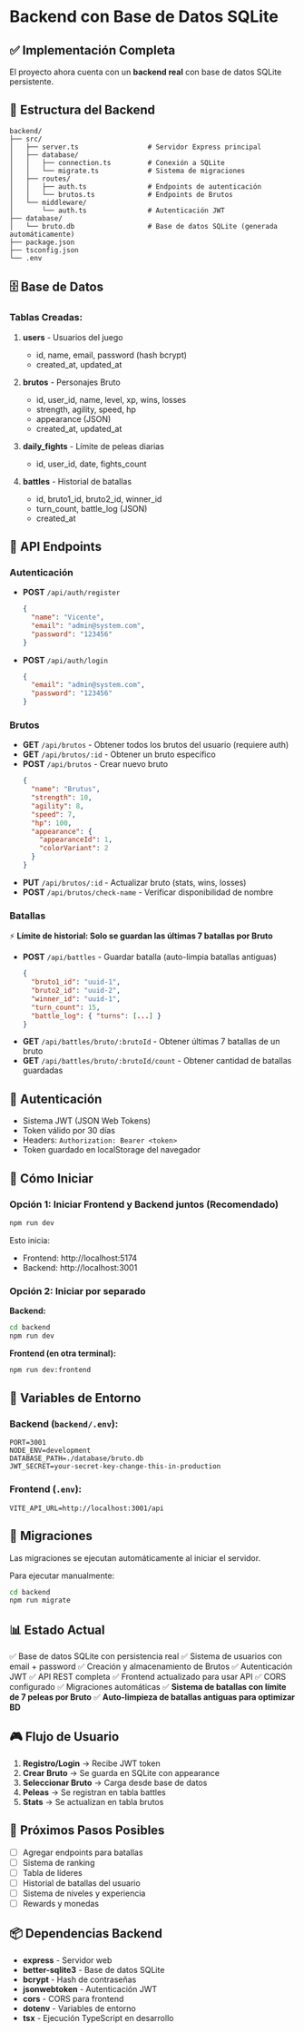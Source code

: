# Backend con Base de Datos SQLite

## ✅ Implementación Completa

El proyecto ahora cuenta con un **backend real** con base de datos SQLite persistente.

## 📁 Estructura del Backend

```
backend/
├── src/
│   ├── server.ts                 # Servidor Express principal
│   ├── database/
│   │   ├── connection.ts         # Conexión a SQLite
│   │   └── migrate.ts            # Sistema de migraciones
│   ├── routes/
│   │   ├── auth.ts               # Endpoints de autenticación
│   │   └── brutos.ts             # Endpoints de Brutos
│   └── middleware/
│       └── auth.ts               # Autenticación JWT
├── database/
│   └── bruto.db                  # Base de datos SQLite (generada automáticamente)
├── package.json
├── tsconfig.json
└── .env
```

## 🗄️ Base de Datos

### Tablas Creadas:

1. **users** - Usuarios del juego
   - id, name, email, password (hash bcrypt)
   - created_at, updated_at

2. **brutos** - Personajes Bruto
   - id, user_id, name, level, xp, wins, losses
   - strength, agility, speed, hp
   - appearance (JSON)
   - created_at, updated_at

3. **daily_fights** - Límite de peleas diarias
   - id, user_id, date, fights_count

4. **battles** - Historial de batallas
   - id, bruto1_id, bruto2_id, winner_id
   - turn_count, battle_log (JSON)
   - created_at

## 🔌 API Endpoints

### Autenticación

- **POST** `/api/auth/register`
  ```json
  {
    "name": "Vicente",
    "email": "admin@system.com",
    "password": "123456"
  }
  ```

- **POST** `/api/auth/login`
  ```json
  {
    "email": "admin@system.com",
    "password": "123456"
  }
  ```

### Brutos

- **GET** `/api/brutos` - Obtener todos los brutos del usuario (requiere auth)
- **GET** `/api/brutos/:id` - Obtener un bruto específico
- **POST** `/api/brutos` - Crear nuevo bruto
  ```json
  {
    "name": "Brutus",
    "strength": 10,
    "agility": 8,
    "speed": 7,
    "hp": 100,
    "appearance": {
      "appearanceId": 1,
      "colorVariant": 2
    }
  }
  ```
- **PUT** `/api/brutos/:id` - Actualizar bruto (stats, wins, losses)
- **POST** `/api/brutos/check-name` - Verificar disponibilidad de nombre

### Batallas

⚡ **Límite de historial: Solo se guardan las últimas 7 batallas por Bruto**

- **POST** `/api/battles` - Guardar batalla (auto-limpia batallas antiguas)
  ```json
  {
    "bruto1_id": "uuid-1",
    "bruto2_id": "uuid-2",
    "winner_id": "uuid-1",
    "turn_count": 15,
    "battle_log": { "turns": [...] }
  }
  ```
- **GET** `/api/battles/bruto/:brutoId` - Obtener últimas 7 batallas de un bruto
- **GET** `/api/battles/bruto/:brutoId/count` - Obtener cantidad de batallas guardadas

## 🔑 Autenticación

- Sistema JWT (JSON Web Tokens)
- Token válido por 30 días
- Headers: `Authorization: Bearer <token>`
- Token guardado en localStorage del navegador

## 🚀 Cómo Iniciar

### Opción 1: Iniciar Frontend y Backend juntos (Recomendado)

```bash
npm run dev
```

Esto inicia:
- Frontend: http://localhost:5174
- Backend: http://localhost:3001

### Opción 2: Iniciar por separado

**Backend:**
```bash
cd backend
npm run dev
```

**Frontend (en otra terminal):**
```bash
npm run dev:frontend
```

## 📝 Variables de Entorno

### Backend (`backend/.env`):
```env
PORT=3001
NODE_ENV=development
DATABASE_PATH=./database/bruto.db
JWT_SECRET=your-secret-key-change-this-in-production
```

### Frontend (`.env`):
```env
VITE_API_URL=http://localhost:3001/api
```

## 🔄 Migraciones

Las migraciones se ejecutan automáticamente al iniciar el servidor.

Para ejecutar manualmente:
```bash
cd backend
npm run migrate
```

## 📊 Estado Actual

✅ Base de datos SQLite con persistencia real
✅ Sistema de usuarios con email + password
✅ Creación y almacenamiento de Brutos
✅ Autenticación JWT
✅ API REST completa
✅ Frontend actualizado para usar API
✅ CORS configurado
✅ Migraciones automáticas
✅ **Sistema de batallas con límite de 7 peleas por Bruto**
✅ **Auto-limpieza de batallas antiguas para optimizar BD**

## 🎮 Flujo de Usuario

1. **Registro/Login** → Recibe JWT token
2. **Crear Bruto** → Se guarda en SQLite con appearance
3. **Seleccionar Bruto** → Carga desde base de datos
4. **Peleas** → Se registran en tabla battles
5. **Stats** → Se actualizan en tabla brutos

## 🔧 Próximos Pasos Posibles

- [ ] Agregar endpoints para batallas
- [ ] Sistema de ranking
- [ ] Tabla de líderes
- [ ] Historial de batallas del usuario
- [ ] Sistema de niveles y experiencia
- [ ] Rewards y monedas

## 📦 Dependencias Backend

- **express** - Servidor web
- **better-sqlite3** - Base de datos SQLite
- **bcrypt** - Hash de contraseñas
- **jsonwebtoken** - Autenticación JWT
- **cors** - CORS para frontend
- **dotenv** - Variables de entorno
- **tsx** - Ejecución TypeScript en desarrollo
